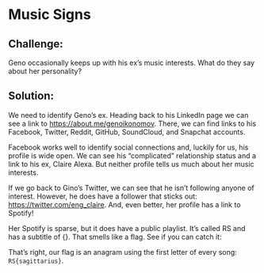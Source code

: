 # Music Signs

## Challenge:

Geno occasionally keeps up with his ex’s music interests. What do they say about her personality?

## Solution:

We need to identify Geno’s ex. Heading back to his LinkedIn page we can see a link to https://about.me/genoikonomov. There, we can find links to his Facebook, Twitter, Reddit, GitHub, SoundCloud, and Snapchat accounts.

Facebook works well to identify social connections and, luckily for us, his profile is wide open. We can see his “complicated” relationship status and a link to his ex, Claire Alexa. But neither profile tells us much about her music interests.

If we go back to Gino’s Twitter, we can see that he isn’t following anyone of interest. However, he does have a follower that sticks out: https://twitter.com/eng_claire. And, even better, her profile has a link to Spotify!

Her Spotify is sparse, but it does have a public playlist. It’s called RS and has a subtitle of {}. That smells like a flag. See if you can catch it:

That’s right, our flag is an anagram using the first letter of every song: `RS{sagittarius}`.
